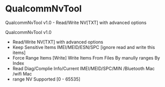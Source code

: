# QualcommNvTool
QualcommNvTool v1.0 - Read/Write NV[TXT] with advanced options

QualcommNvTool v1.0
- Read/Write NV[TXT] with advanced options
- Keep Sensitive Items IMEI/MEID/ESN/SPC [ignore read and write this items]
- Force Range Items [Write] Write Items From Files By manully ranges By Index
- Read Diag/Complie Info/Current IMEI/MEID/SPC/MIN /Bluetooth Mac /wifi Mac
- range NV Supported [0 - 65535]
